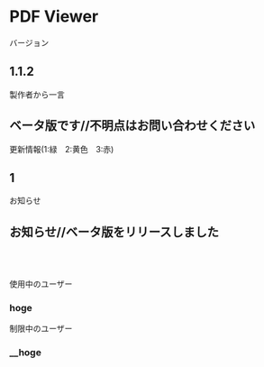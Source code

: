 # PDF Viewer

バージョン  
## 1.1.2

製作者から一言  
## ベータ版です//不明点はお問い合わせください

更新情報(1:緑　2:黄色　3:赤)  
## 1

お知らせ  
## お知らせ//ベータ版をリリースしました
<br><br><br>
使用中のユーザー  
### hoge

制限中のユーザー
### __hoge
